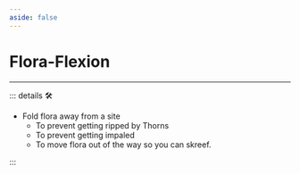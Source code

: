 ```yaml
---
aside: false
---
```

# Flora-Flexion

---

<!-- =================================================== -->
<!-- =================================================== -->
<!-- =================================================== -->
<!-- =================================================== -->
<!-- =================================================== -->
::: details 🛠

- Fold flora away from a site
    - To prevent getting ripped by Thorns
    - To prevent getting impaled
    - To move flora out of the way so you can skreef.

:::
